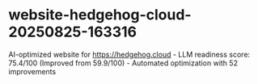 # website-hedgehog-cloud-20250825-163316
AI-optimized website for https://hedgehog.cloud - LLM readiness score: 75.4/100 (Improved from 59.9/100) - Automated optimization with 52 improvements
